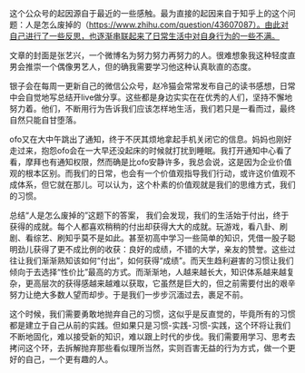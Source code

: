 这个公众号的起因源自于最近的一些感触。最为直接的起因来自于知乎上的这个问题：人是怎么废掉的（https://www.zhihu.com/question/43607087）。由此对自己进行了一些反思，也逐渐串联起来了日常生活中对自身行为的一些不满。



文章的封面是张艺兴，一个微博名为努力努力再努力的人。很难想象我这种轻度直男会推崇一个偶像男艺人，但的确我需要学习他这种认真耿直的态度。



银子会在每周一更新自己的微信公众号，赵冷猫会常常发布自己的读书感想，日常中会自觉地写总结开live做分享。这些都是身边实实在在优秀的人们，坚持不懈地努力着。他们，不断用行为告诉我们应该怎样地生活，我们若只是一看而过，最终自然只能自甘堕落。



ofo又在大中午跳出了通知，终于不厌其烦地拿起手机关闭它的信息。妈妈也刚好走过来，抱怨ofo会在一大早还没起床的时候就打扰到睡眠。我打开通知中心看了看，摩拜也有通知权限，然而确是比ofo安静许多，我总会说，这是因为企业价值观的根本区别。而我们的日常，也会有一个价值观指导我们行动，或许这价值观不成体系，但它就在那儿。可以认为，这个朴素的价值观就是我们的思维方式，我们的习惯。



总结“人是怎么废掉的”这题下的答案，
我们会发现，我们的生活始于付出，终于获得的成就。每个人都喜欢稍稍的付出却获得大大的成就。玩游戏，看八卦、刷剧、看综艺、刷知乎莫不是如此。甚至初高中学习一些简单的知识，凭借一股子聪明劲儿获得了更不成比例的收获：良好的成绩，不错的大学，亲友的赞誉。这些过往让我们渐渐熟知该如何“付出”，如何获得“成绩”。而天生趋利避害的习惯让我们倾向于去选择“性价比”最高的方式。而渐渐地，人越来越长大，知识体系越来越复杂，更高层次的获得感越来越难以获取，它虽然是巨大的，但之前需要付出的艰辛努力让绝大多数人望而却步。于是我们一步步沉湎过去，裹足不前。



这个时候，我们需要勇敢地抛弃自己的习惯，这似乎是反直觉的，毕竟所有的习惯都是建立于自己从前的实践。但如果只是习惯-实践-习惯-实践，这个环将让我们不断地固化，难以接受新的知识，难以跟上时代的步伐。我们需要用学习、思考去拷问这个环，去拆解抛弃那些看似理所当然，实则百害无益的行为方式，做一个更好的自己，一个更有趣的人。